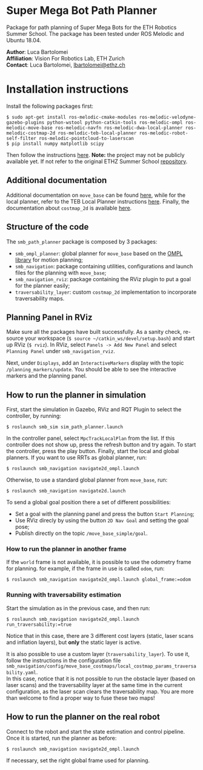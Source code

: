 # Super Mega Bot Path Planner

Package for path planning of Super Mega Bots for the ETH Robotics Summer School. 
The package has been tested under ROS Melodic and Ubuntu 18.04.

__Author__: Luca Bartolomei  
__Affiliation__: Vision For Robotics Lab, ETH Zurich  
__Contact__: Luca Bartolomei, lbartolomei@ethz.ch  

# Installation instructions  
Install the following packages first:
```
$ sudo apt-get install ros-melodic-cmake-modules ros-melodic-velodyne-gazebo-plugins python-wstool python-catkin-tools ros-melodic-ompl ros-melodic-move-base ros-melodic-navfn ros-melodic-dwa-local-planner ros-melodic-costmap-2d ros-melodic-teb-local-planner ros-melodic-robot-self-filter ros-melodic-pointcloud-to-laserscan
$ pip install numpy matplotlib scipy
```
Then follow the instructions [here](https://github.com/ETHZ-RobotX/SMB_dev). **Note:** the project may not be publicly available yet. If not refer to the original ETHZ Summer School [repository](https://github.com/ethz-asl/eth_supermegabot).

## Additional documentation
Additional documentation on `move_base` can be found [here](https://wiki.ros.org/move_base), while for the local planner, refer to the TEB Local Planner instructions [here](https://wiki.ros.org/teb_local_planner). Finally, the documentation about `costmap_2d` is available [here](https://wiki.ros.org/costmap_2d).

## Structure of the code
The `smb_path_planner` package is composed by 3 packages:
* `smb_ompl_planner`: global planner for `move_base` based on the [OMPL library](http://ompl.kavrakilab.org/) for motion planning;
* `smb_navigation`: package containing utilities, configurations and launch files for the planning with `move_base`;
* `smb_navigation_rviz`: package containing the RViz plugin to put a goal for the planner easily;
* `traversability_layer`: custom `costmap_2d` implementation to incorporate traversability maps.

## Planning Panel in RViz
Make sure all the packages have built successfully. As a sanity check, re-source your workspace (`$ source ~/catkin_ws/devel/setup.bash`) and start up RViz (`$ rviz`). In RViz, select `Panels -> Add New Panel` and select `Planning Panel` under `smb_navigation_rviz`.

Next, under `Displays`, add an `InteractiveMarkers` display with the topic `/planning_markers/update`. You should be able to see the interactive markers and the planning panel.

## How to run the planner in simulation
First, start the simulation in Gazebo, RViz and RQT Plugin to select the 
controller, by running:
```
$ roslaunch smb_sim sim_path_planner.launch
```
In the controller panel, select `MpcTrackLocalPlan` from the list. If this controller does not show up, press the refresh button and try again. To start the controller, press the play button. Finally, start the local and global planners. If you want to use RRTs as global planner, run:
```
$ roslaunch smb_navigation navigate2d_ompl.launch
```  
Otherwise, to use a standard global planner from `move_base`, run:
```
$ roslaunch smb_navigation navigate2d.launch
```  
To send a global goal position there a set of different possibilities:
* Set a goal with the planning panel and press the button `Start Planning`;
* Use RViz direcly by using the button `2D Nav Goal` and setting the goal pose;
* Publish directly on the topic `/move_base_simple/goal`.  

### How to run the planner in another frame
If the `world` frame is not available, it is possible to use the odometry frame for planning. for example, if the frame in use is called `odom`, run:
```
$ roslaunch smb_navigation navigate2d_ompl.launch global_frame:=odom
```  

### Running with traversability estimation
Start the simulation as in the previous case, and then run:
```
$ roslaunch smb_navigation navigate2d_ompl.launch run_traversability:=true
```
Notice that in this case, there are 3 different cost layers (static, laser scans and inflation layers), but **only** the static layer is active. 

It is also possible to use a custom layer (`traversability_layer`). To use it, follow the instructions in the configuration file `smb_navigation/config/move_base_costmaps/local_costmap_params_traversability.yaml`.  
In this case, notice that it is not possible to run the obstacle layer (based on laser scans) and the traversability layer at the same time in the current configuration, as the laser scan clears the traversability map. You are more than welcome to find a proper way to fuse these two maps!

## How to run the planner on the real robot
Connect to the robot and start the state estimation and control pipeline. Once it is started, run the planner as before:
```
$ roslaunch smb_navigation navigate2d_ompl.launch
```  
If necessary, set the right global frame used for planning.

